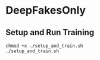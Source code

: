 # DeepFakesOnly

## Setup and Run Training
    chmod +x ./setup_and_train.sh
    ./setup_and_train.sh